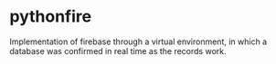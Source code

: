 # pythonfire

Implementation of firebase through a virtual environment, in which a database was confirmed in real time as the records work.